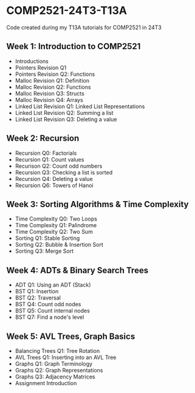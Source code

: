 # COMP2521-24T3-T13A

Code created during my T13A tutorials for COMP2521 in 24T3

## Week 1: Introduction to COMP2521

- Introductions
- Pointers Revision Q1
- Pointers Revision Q2: Functions
- Malloc Revision Q1: Definition
- Malloc Revision Q2: Functions
- Malloc Revision Q3: Structs
- Malloc Revision Q4: Arrays
- Linked List Revision Q1: Linked List Representations
- Linked List Revision Q2: Summing a list
- Linked List Revision Q3: Deleting a value

## Week 2: Recursion

- Recursion Q0: Factorials
- Recursion Q1: Count values
- Recurison Q2: Count odd numbers
- Recursion Q3: Checking a list is sorted
- Recursion Q4: Deleting a value
- Recursion Q6: Towers of Hanoi

## Week 3: Sorting Algorithms & Time Complexity

- Time Complexity Q0: Two Loops
- Time Complexity Q1: Palindrome
- Time Complexity Q2: Two Sum
- Sorting Q1: Stable Sorting
- Sorting Q2: Bubble & Insertion Sort
- Sorting Q3: Merge Sort

## Week 4: ADTs & Binary Search Trees

- ADT Q1: Using an ADT (Stack)
- BST Q1: Insertion
- BST Q2: Traversal
- BST Q4: Count odd nodes
- BST Q5: Count internal nodes
- BST Q7: Find a node's level

## Week 5: AVL Trees, Graph Basics

- Balancing Trees Q1: Tree Rotation
- AVL Trees Q1: Inserting into an AVL Tree
- Graphs Q1: Graph Terminology
- Graphs Q2: Graph Representations
- Graphs Q3: Adjacency Matrices
- Assignment Introduction
